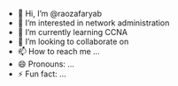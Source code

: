- 👋 Hi, I’m @raozafaryab
- 👀 I’m interested in network administration
- 🌱 I’m currently learning CCNA
- 💞️ I’m looking to collaborate on 
- 📫 How to reach me ...
- 😄 Pronouns: ...
- ⚡ Fun fact: ...

<!---
raozafaryab/raozafaryab is a ✨ special ✨ repository because its `README.md` (this file) appears on your GitHub profile.
You can click the Preview link to take a look at your changes.
--->
